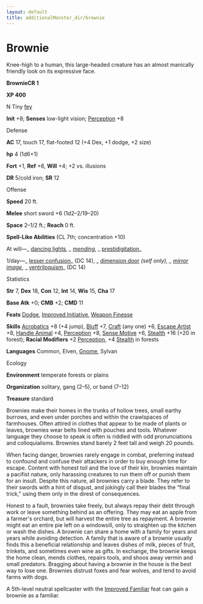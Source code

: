 ```yaml
---
layout: default
title: additionalMonster_dir/brownie
---
```

# Brownie

Knee-high to a human, this large-headed creature has an almost manically friendly look on its expressive face.

**BrownieCR 1**

**XP 400**

N Tiny [fey](monsters/creatureTypes#_fey)

**Init** +8; **Senses** low-light vision; [Perception](additionalMonster_dir/../skill_dir/perception#_perception) +8

Defense

**AC** 17, touch 17, flat-footed 12 (+4 Dex, +1 dodge, +2 size)

**hp** 4 (1d6+1)

**Fort** +1, **Ref** +6, **Will** +4; +2 vs. illusions

**DR** 5/cold iron; **SR** 12

Offense

**Speed** 20 ft.

**Melee** short sword +6 (1d2–2/19–20)

**Space** 2–1/2 ft.; **Reach** 0 ft.

**Spell-Like Abilities** (CL 7th; concentration +10)

At will—_ [dancing lights](additionalMonster_dir/../spell_dir/dancingLights#_dancing-lights)_, _ [mending](additionalMonsters/../spell_dir/mending#_mending)_, _ [prestidigitation](additionalMonsters/../spell_dir/prestidigitation#_prestidigitation)_

1/day—_ [lesser confusion](additionalMonster_dir/../spell_dir/confusion#_confusion-lesser)_ (DC 14), _ [dimension door](additionalMonsters/../spell_dir/dimensionDoor#_dimension-door) _(self only), _ [mirror image](additionalMonsters/../spell_dir/mirrorImage#_mirror-image)_, _ [ventriloquism](additionalMonsters/../spell_dir/ventriloquism#_ventriloquism)_ (DC 14)

Statistics

**Str** 7, **Dex** 18, **Con** 12, **Int** 14, **Wis** 15, **Cha** 17

**Base Atk** +0; **CMB** +2; **CMD** 11

**Feats** [Dodge](additionalMonsters/../feats#_dodge), [Improved Initiative](additionalMonster_dir/../feats#_improved-initiative), [Weapon Finesse](additionalMonster_dir/../feats#_weapon-finesse)

**Skills** [Acrobatics](additionalMonster_dir/../skill_dir/acrobatics#_acrobatics) +8 (+4 jump), [Bluff](additionalMonsters/../skill_dir/bluff#_bluff) +7, [Craft](additionalMonsters/../skill_dir/craft#_craft) (any one) +6, [Escape Artist](additionalMonsters/../skill_dir/escapeArtist#_escape-artist) +8, [Handle Animal](additionalMonsters/../skill_dir/handleAnimal#_handle-animal) +4, [Perception](additionalMonsters/../skill_dir/perception#_perception) +8, [Sense Motive](additionalMonsters/../skill_dir/senseMotive#_sense-motive) +6, [Stealth](additionalMonsters/../skill_dir/stealth#_stealth) +16 (+20 in forest); **Racial Modifiers** +2 [Perception](additionalMonsters/../skill_dir/perception#_perception), +4 [Stealth](additionalMonsters/../skill_dir/stealth#_stealth) in forests

**Languages** Common, Elven, [Gnome](monsters/creatureTypes#_gnome-subtype), Sylvan

Ecology

**Environment** temperate forests or plains

**Organization** solitary, gang (2–5), or band (7–12)

**Treasure** standard

Brownies make their homes in the trunks of hollow trees, small earthy burrows, and even under porches and within the crawlspaces of farmhouses. Often attired in clothes that appear to be made of plants or leaves, brownies wear belts lined with pouches and tools. Whatever language they choose to speak is often is riddled with odd pronunciations and colloquialisms. Brownies stand barely 2 feet tall and weigh 20 pounds.

When facing danger, brownies rarely engage in combat, preferring instead to confound and confuse their attackers in order to buy enough time for escape. Content with honest toil and the love of their kin, brownies maintain a pacifist nature, only harassing creatures to run them off or punish them for an insult. Despite this nature, all brownies carry a blade. They refer to their swords with a hint of disgust, and jokingly call their blades the “final trick,” using them only in the direst of consequences.

Honest to a fault, brownies take freely, but always repay their debt through work or leave something behind as an offering. They may eat an apple from a farmer's orchard, but will harvest the entire tree as repayment. A brownie might eat an entire pie left on a windowsill, only to straighten up the kitchen or wash the dishes. A brownie can share a home with a family for years and years while avoiding detection. A family that is aware of a brownie usually finds this a beneficial relationship and leaves dishes of milk, pieces of fruit, trinkets, and sometimes even wine as gifts. In exchange, the brownie keeps the home clean, mends clothes, repairs tools, and shoos away vermin and small predators. Bragging about having a brownie in the house is the best way to lose one. Brownies distrust foxes and fear wolves, and tend to avoid farms with dogs.

A 5th-level neutral spellcaster with the [Improved Familiar](additionalMonster_dir/../feats#_improved-familiar) feat can gain a brownie as a familiar.

